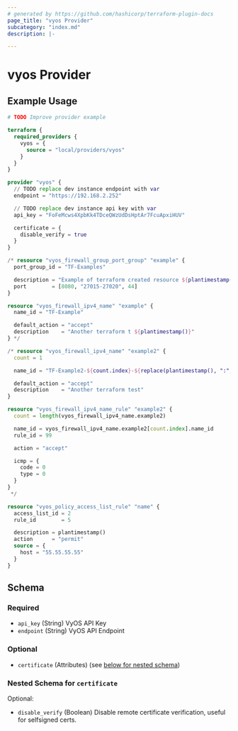 ```yaml
---
# generated by https://github.com/hashicorp/terraform-plugin-docs
page_title: "vyos Provider"
subcategory: "index.md"
description: |-

---
```


# vyos Provider



## Example Usage

```terraform
# TODO Improve provider example

terraform {
  required_providers {
    vyos = {
      source = "local/providers/vyos"
    }
  }
}

provider "vyos" {
  // TODO replace dev instance endpoint with var
  endpoint = "https://192.168.2.252"

  // TODO replace dev instance api key with var
  api_key = "FoFeMcws4XpbKk4TDceQWzUdDsHptAr7FcuApxiHUV"

  certificate = {
    disable_verify = true
  }
}

/* resource "vyos_firewall_group_port_group" "example" {
  port_group_id = "TF-Examples"

  description = "Example of terraform created resource ${plantimestamp()}"
  port        = [8080, "27015-27020", 44]
}

resource "vyos_firewall_ipv4_name" "example" {
  name_id = "TF-Example"

  default_action = "accept"
  description    = "Another terraform t ${plantimestamp()}"
} */

/* resource "vyos_firewall_ipv4_name" "example2" {
  count = 1

  name_id = "TF-Example2-${count.index}-${replace(plantimestamp(), ":", "-")}"

  default_action = "accept"
  description    = "Another terraform test"
}

resource "vyos_firewall_ipv4_name_rule" "example2" {
  count = length(vyos_firewall_ipv4_name.example2)

  name_id = vyos_firewall_ipv4_name.example2[count.index].name_id
  rule_id = 99

  action = "accept"

  icmp = {
    code = 0
    type = 0
  }
}
 */

resource "vyos_policy_access_list_rule" "name" {
  access_list_id = 2
  rule_id        = 5

  description = plantimestamp()
  action      = "permit"
  source = {
    host = "55.55.55.55"
  }
}
```

<!-- schema generated by tfplugindocs -->
## Schema

### Required

- `api_key` (String) VyOS API Key
- `endpoint` (String) VyOS API Endpoint

### Optional

- `certificate` (Attributes) (see [below for nested schema](#nestedatt--certificate))

<a id="nestedatt--certificate"></a>
### Nested Schema for `certificate`

Optional:

- `disable_verify` (Boolean) Disable remote certificate verification, useful for selfsigned certs.
